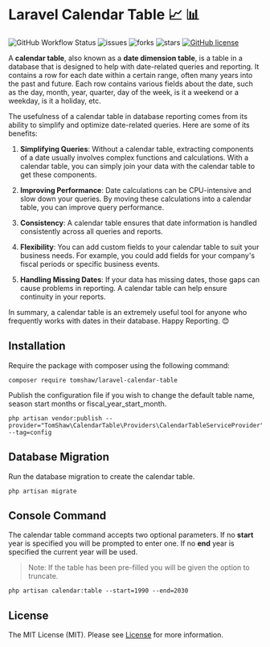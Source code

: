 # Laravel Calendar Table 📈 📊

![GitHub Workflow Status](https://img.shields.io/github/actions/workflow/status/tomshaw/laravel-calendar-table/run-tests.yml?branch=master&style=flat-square&label=tests)
![issues](https://img.shields.io/github/issues/tomshaw/laravel-calendar-table?style=flat&logo=appveyor)
![forks](https://img.shields.io/github/forks/tomshaw/laravel-calendar-table?style=flat&logo=appveyor)
![stars](https://img.shields.io/github/stars/tomshaw/laravel-calendar-table?style=flat&logo=appveyor)
[![GitHub license](https://img.shields.io/github/license/tomshaw/laravel-calendar-table)](https://github.com/tomshaw/laravel-calendar-table/blob/master/LICENSE)

A **calendar table**, also known as a **date dimension table**, is a table in a database that is designed to help with date-related queries and reporting. It contains a row for each date within a certain range, often many years into the past and future. Each row contains various fields about the date, such as the day, month, year, quarter, day of the week, is it a weekend or a weekday, is it a holiday, etc.

The usefulness of a calendar table in database reporting comes from its ability to simplify and optimize date-related queries. Here are some of its benefits:

1. **Simplifying Queries**: Without a calendar table, extracting components of a date usually involves complex functions and calculations. With a calendar table, you can simply join your data with the calendar table to get these components.

2. **Improving Performance**: Date calculations can be CPU-intensive and slow down your queries. By moving these calculations into a calendar table, you can improve query performance.

3. **Consistency**: A calendar table ensures that date information is handled consistently across all queries and reports.

4. **Flexibility**: You can add custom fields to your calendar table to suit your business needs. For example, you could add fields for your company's fiscal periods or specific business events.

5. **Handling Missing Dates**: If your data has missing dates, those gaps can cause problems in reporting. A calendar table can help ensure continuity in your reports.

In summary, a calendar table is an extremely useful tool for anyone who frequently works with dates in their database. Happy Reporting. 😊

## Installation
Require the package with composer using the following command:

```
composer require tomshaw/laravel-calendar-table
```

Publish the configuration file if you wish to change the default table name, season start months or fiscal_year_start_month.

```
php artisan vendor:publish --provider="TomShaw\CalendarTable\Providers\CalendarTableServiceProvider" --tag=config
```

## Database Migration

Run the database migration to create the calendar table.

```
php artisan migrate
```

## Console Command

The calendar table command accepts two optional parameters. If no **start** year is specified you will be prompted to enter one. If no **end** year is specified the current year will be used. 

> Note: If the table has been pre-filled you will be given the option to truncate.

```
php artisan calendar:table --start=1990 --end=2030
```

## License

The MIT License (MIT). Please see [License](LICENSE) for more information.